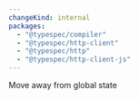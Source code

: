 ```yaml
---
changeKind: internal
packages:
  - "@typespec/compiler"
  - "@typespec/http-client"
  - "@typespec/http"
  - "@typespec/http-client-js"
---
```


Move away from global state